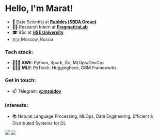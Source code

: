 # Hello, I'm Marat!
- 🔭 Data Scientist at [**Rubbles (SBDA Group)**](https://rubbles.ru/)
- 👨‍🔬 Research Intern at [**PragmaticsLab**](https://cs.hse.ru/ai/computational-pragmatics/)
- 🎓 BSc at [**HSE University**](https://www.hse.ru/)
- 🇷🇺 Moscow, Russia

### Tech stack:
- 🧑🏻‍💻 **SWE**: Python, Spark, Go, MLOps/DevOps
- 🧑🏻‍💻 **MLE**: PyTorch, HuggingFace, GBM Frameworks

### Get in touch:
- 📫 Telegram: [**@msaidov**](https://t.me/msaidov)

### Interests:

- 📚 Natural Language Processing, MLOps, Data Engineering, Efficient & Distributed Systems for DL

<a href="https://github.com/MaratSaidov"> 
  <img align="left" src="https://github-readme-stats.vercel.app/api?username=MaratSaidov&show_icons=true&count_private=true&theme=tokyonight&hide_border=true&include_all_commits=true"/> 
   <img align="left" src="https://github-readme-stats.vercel.app/api/top-langs/?username=MaratSaidov&hide_border=true&langs_count=3&theme=tokyonight&hide=java,tex,makefile,html"/>
</a>
